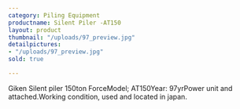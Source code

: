 ```yaml
---
category: Piling Equipment
productname: Silent Piler -AT150
layout: product
thumbnail: "/uploads/97_preview.jpg"
detailpictures:
- "/uploads/97_preview.jpg"
sold: true

---
```

Giken Silent piler 150ton ForceModel; AT150Year: 97yrPower unit and attached.Working condition, used and located in japan.